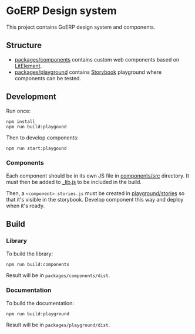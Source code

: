 # GoERP Design system

This project contains GoERP design system and components.

## Structure

- [packages/components](packages/components) contains custom web components based on [LitElement](https://lit.dev/).
- [packages/playground](packages/playground) contains [Storybook](https://storybook.js.org/) playground where components can be tested.

## Development

Run once:

```shell
npm install
npm run build:playgound
```

Then to develop components:

```shell
npm run start:playgound
```

### Components

Each component should be in its own JS file in [components/src](packages/components/src) directory.
It must then be added to [_lib.js](components/src/_lib.js) to be included in the build.

Then, a `<component>.stories.js` must be created in [playground/stories](packages/playground/stories) so that it's
visible in the storybook. Develop component this way and deploy when it's ready.

## Build

### Library

To build the library:

```shell
npm run build:components
```

Result will be in `packages/components/dist`.

### Documentation

To build the documentation:

```shell
npm run build:playground
```

Result will be in `packages/playground/dist`.